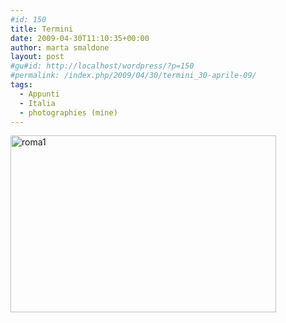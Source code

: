 ```yaml
---
#id: 150
title: Termini
date: 2009-04-30T11:10:35+00:00
author: marta smaldone
layout: post
#gu#id: http://localhost/wordpress/?p=150
#permalink: /index.php/2009/04/30/termini_30-aprile-09/
tags:
  - Appunti
  - Italia
  - photographies (mine)
---
```

<img class="aligncenter size-full wp-image-3660" src="{{ site.url }}/images/uploads/2009/04/roma1-1.jpg" alt="roma1" width="425" height="283" srcset="{{ site.url }}/images/uploads/2009/04/roma1-1.jpg 425w, {{ site.url }}/images/uploads/2009/04/roma1-1-300x200.jpg 300w, {{ site.url }}/images/uploads/2009/04/roma1-1-330x220.jpg 330w" sizes="(max-width: 425px) 100vw, 425px" />